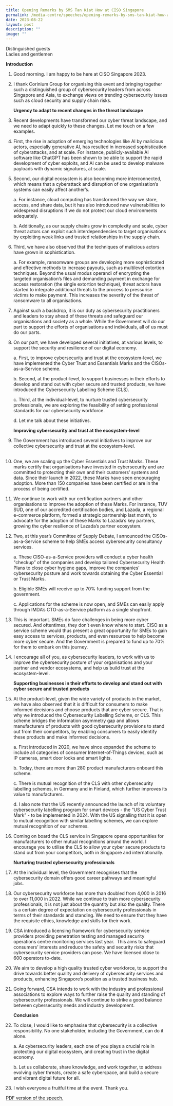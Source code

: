 ```yaml
---
title: Opening Remarks by SMS Tan Kiat How at CISO Singapore
permalink: /media-centre/speeches/opening-remarks-by-sms-tan-kiat-how-at-ciso-singapore/
date: 2023-08-22
layout: post
description: ""
image: ""
---
```

Distinguished guests  
Ladies and gentlemen  
  
**Introduction** 
  
1. Good morning. I am happy to be here at CISO Singapore 2023.  
  
2. I thank Corinium Group for organising this event and bringing together such a distinguished group of cybersecurity leaders from across Singapore and Asia, to exchange views on trending cybersecurity issues such as cloud security and supply chain risks.  
  
    **Urgency to adapt to recent changes in the threat landscape** 
  
3. Recent developments have transformed our cyber threat landscape, and we need to adapt quickly to these changes. Let me touch on a few examples.  
  
4. First, the rise in adoption of emerging technologies like AI by malicious actors, especially generative AI, has resulted in increased sophistication of cyberattacks, and at scale. For instance, publicly-available AI software like ChatGPT has been shown to be able to support the rapid development of cyber exploits, and AI can be used to develop malware payloads with dynamic signatures, at scale.   
  
5. Second, our digital ecosystem is also becoming more interconnected, which means that a cyberattack and disruption of one organisation’s systems can easily affect another’s.   
  
    a. For instance, cloud computing has transformed the way we store, access, and share data, but it has also introduced new vulnerabilities to widespread disruptions if we do not protect our cloud environments adequately.  
  
    b. Additionally, as our supply chains grow in complexity and scale, cyber threat actors can exploit such interdependencies to target organisations by exploiting weak links and trusted relationships in the supply chain.  
  
6. Third, we have also observed that the techniques of malicious actors have grown in sophistication.   
  
    a. For example, ransomware groups are developing more sophisticated and effective methods to increase payouts, such as multilevel extortion techniques. Beyond the usual modus operandi of encrypting the targeted organisation’s files and demanding payment in exchange for access restoration (the single extortion technique), threat actors have started to integrate additional threats to the process to pressurise victims to make payment. This increases the severity of the threat of ransomware to all organisations.  
  
7. Against such a backdrop, it is our duty as cybersecurity practitioners and leaders to stay ahead of these threats and safeguard our organisations and society as a whole. While the Government will do our part to support the efforts of organisations and individuals, all of us must do our parts.   
  
8. On our part, we have developed several initiatives, at various levels, to support the security and resilience of our digital economy.  
  
    a. First, to improve cybersecurity and trust at the ecosystem-level, we have implemented the Cyber Trust and Essentials Marks and the CISOs-as-a-Service scheme.  
  
    b. Second, at the product-level, to support businesses in their efforts to develop and stand out with cyber secure and trusted products, we have introduced the Cybersecurity Labelling Scheme (CLS).  
  
    c. Third, at the individual-level, to nurture trusted cybersecurity professionals, we are exploring the feasibility of setting professional standards for our cybersecurity workforce.  
  
    d. Let me talk about these initiatives.  
  
    **Improving cybersecurity and trust at the ecosystem-level**  
  
9. The Government has introduced several initiatives to improve our collective cybersecurity and trust at the ecosystem-level.  
   
10. One, we are scaling up the Cyber Essentials and Trust Marks. These marks certify that organisations have invested in cybersecurity and are committed to protecting their own and their customers’ systems and data. Since their launch in 2022, these Marks have seen encouraging adoption. More than 150 companies have been certified or are in the process of being certified.  
  
11. We continue to work with our certification partners and other organisations to improve the adoption of these Marks. For instance, TUV SUD, one of our accredited certification bodies, and Lazada, a regional e-commerce platform, formed a strategic partnership last month, to advocate for the adoption of these Marks to Lazada’s key partners, growing the cyber resilience of Lazada’s partner ecosystem.   
  
12. Two, at this year’s Committee of Supply Debate, I announced the CISOs-as-a-Service scheme to help SMEs access cybersecurity consultancy services.  
  
    a. These CISO-as-a-Service providers will conduct a cyber health "checkup” of the companies and develop tailored Cybersecurity Health Plans to close cyber hygiene gaps, improve the companies’ cybersecurity posture and work towards obtaining the Cyber Essential or Trust Marks.  
  
    b. Eligible SMEs will receive up to 70% funding support from the government.  
  
    c. Applications for the scheme is now open, and SMEs can easily apply through IMDA’s CTO-as-a-Service platform as a single shopfront.  
  
13. This is important. SMEs do face challenges in being more cyber secured. And oftentimes, they don’t even know where to start. CISO as a service scheme would thus present a great opportunity for SMEs to gain easy access to services, products, and even resources to help become more cyber secure. And the Government is prepared to fund up to 70% for them to embark on this journey.  
  
14. I encourage all of you, as cybersecurity leaders, to work with us to improve the cybersecurity posture of your organisations and your partner and vendor ecosystems, and help us build trust at the ecosystem-level.  
  
    **Supporting businesses in their efforts to develop and stand out with cyber secure and trusted products**  
  
15. At the product-level, given the wide variety of products in the market, we have also observed that it is difficult for consumers to make informed decisions and choose products that are cyber secure. That is why we introduced the Cybersecurity Labelling Scheme, or CLS. This scheme bridges the information asymmetry gap and allows manufacturers of products with good cybersecurity provisions to stand out from their competitors, by enabling consumers to easily identify these products and make informed decisions.  
  
    a. First introduced in 2020, we have since expanded the scheme to include all categories of consumer Internet-of-Things devices, such as IP cameras, smart door locks and smart lights.  
  
    b. Today, there are more than 280 product manufacturers onboard this scheme.  
  
    c. There is mutual recognition of the CLS with other cybersecurity labelling schemes, in Germany and in Finland, which further improves its value to manufacturers.  
  
    d. I also note that the US recently announced the launch of its voluntary cybersecurity labelling program for smart devices - the “US Cyber Trust Mark” - to be implemented in 2024. With the US signalling that it is open to mutual recognition with similar labelling schemes, we can explore mutual recognition of our schemes.    
  
16. Coming on board the CLS service in Singapore opens opportunities for manufacturers to other mutual recognitions around the world. I encourage you to utilise the CLS to allow your cyber secure products to stand out from your competitors, both in Singapore and internationally.  
  
    **Nurturing trusted cybersecurity professionals**  
  
17. At the individual level, the Government recognises that the cybersecurity domain offers good career pathways and meaningful jobs.   
  
18. Our cybersecurity workforce has more than doubled from 4,000 in 2016 to over 11,000 in 2022. While we continue to train more cybersecurity professionals, it is not just about the quantity but also the quality. There is a certain degree of expectation on cybersecurity professionals in terms of their standards and standing. We need to ensure that they have the requisite ethics, knowledge and skills for their work.    
  
19. CSA introduced a licensing framework for cybersecurity service providers providing penetration testing and managed security operations centre monitoring services last year.  This aims to safeguard consumers’ interests and reduce the safety and security risks that cybersecurity service providers can pose. We have licensed close to 600 operators to-date.   
  
20. We aim to develop a high quality trusted cyber workforce, to support the drive towards better quality and delivery of cybersecurity services and products, enhancing Singapore’s position as a trusted business hub.   
  
21. Going forward, CSA intends to work with the industry and professional associations to explore ways to further raise the quality and standing of cybersecurity professionals. We will continue to strike a good balance between cybersecurity needs and industry development.  
  
    **Conclusion**  
  
22. To close, I would like to emphasise that cybersecurity is a collective responsibility. No one stakeholder, including the Government, can do it alone.  
  
    a. As cybersecurity leaders, each one of you plays a crucial role in protecting our digital ecosystem, and creating trust in the digital economy.  
  
    b. Let us collaborate, share knowledge, and work together, to address evolving cyber threats, create a safe cyberspace, and build a secure and vibrant digital future for all.  
  
23. I wish everyone a fruitful time at the event. Thank you.

[PDF version of the speech.](/files/Speeches%202023/opening%20keynote%20speech%20by%20sms%20tan%20kiat%20how%20at%20ciso%20singapore%20on%2022%20august%202023.pdf)